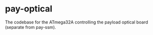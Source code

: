 # pay-optical
The codebase for the ATmega32A controlling the payload optical board (separate from pay-ssm).
